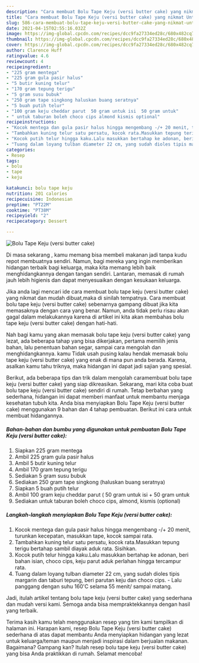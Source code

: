 ```yaml
---
description: "Cara membuat Bolu Tape Keju (versi butter cake) yang nikmat Untuk Jualan"
title: "Cara membuat Bolu Tape Keju (versi butter cake) yang nikmat Untuk Jualan"
slug: 586-cara-membuat-bolu-tape-keju-versi-butter-cake-yang-nikmat-untuk-jualan
date: 2021-04-15T02:55:16.032Z
image: https://img-global.cpcdn.com/recipes/dcc9fa27334ed28c/680x482cq70/bolu-tape-keju-versi-butter-cake-foto-resep-utama.jpg
thumbnail: https://img-global.cpcdn.com/recipes/dcc9fa27334ed28c/680x482cq70/bolu-tape-keju-versi-butter-cake-foto-resep-utama.jpg
cover: https://img-global.cpcdn.com/recipes/dcc9fa27334ed28c/680x482cq70/bolu-tape-keju-versi-butter-cake-foto-resep-utama.jpg
author: Clarence Huff
ratingvalue: 4.6
reviewcount: 4
recipeingredient:
- "225 gram mentega"
- "225 gram gula pasir halus"
- "5 butir kuning telur"
- "170 gram tepung terigu"
- "5 gram susu bubuk"
- "250 gram tape singkong haluskan buang seratnya"
- "5 buah putih telur"
- "100 gram keju cheddar parut  50 gram untuk isi  50 gram untuk"
- " untuk taburan boleh choco cips almond kismis optional"
recipeinstructions:
- "Kocok mentega dan gula pasir halus hingga mengembang -/+ 20 menit, turunkan kecepatan, masukkan tape, kocok sampai rata."
- "Tambahkan kuning telur satu persatu, kocok rata.Masukkan tepung terigu bertahap sambil diayak aduk rata. Sisihkan."
- "Kocok putih telur hingga kaku.Lalu masukkan bertahap ke adonan, beri bahan isian, choco cips, keju parut aduk perlahan hingga tercampur rata."
- "Tuang dalam loyang tulban diameter 22 cm, yang sudah dioles tipis margarin dan taburi tepung, beri parutan keju dan choco cips.  Lalu panggang dengan suhu 160&#39;C selama 55 menit/ sampai matang."
categories:
- Resep
tags:
- bolu
- tape
- keju

katakunci: bolu tape keju 
nutrition: 201 calories
recipecuisine: Indonesian
preptime: "PT22M"
cooktime: "PT38M"
recipeyield: "2"
recipecategory: Dessert

---
```



![Bolu Tape Keju (versi butter cake)](https://img-global.cpcdn.com/recipes/dcc9fa27334ed28c/680x482cq70/bolu-tape-keju-versi-butter-cake-foto-resep-utama.jpg)

Di masa  sekarang , kamu memang bisa membeli makanan jadi tanpa kudu repot membuatnya sendiri. Namun, bagi mereka yang ingin memberikan hidangan terbaik bagi keluarga, maka kita memang lebih baik menghidangkannya dengan tangan sendiri. Lantaran, memasak di rumah jauh lebih higienis dan dapat menyesuaikan dengan kesukaan keluarga.

Jika anda lagi mencari ide cara membuat bolu tape keju (versi butter cake) yang nikmat dan mudah dibuat,maka di sinilah tempatnya. Cara membuat bolu tape keju (versi butter cake)  sebenarnya gampang dibuat jika kita memasaknya dengan cara yang benar. Namun, anda tidak perlu risau akan gagal dalam melakukannya 
karena di artikel ini kita akan membahas bolu tape keju (versi butter cake) dengan hati-hati.  



Nah bagi kamu yang akan memasak bolu tape keju (versi butter cake) yang lezat, ada beberapa tahap yang bisa dikerjakan, pertama memilih jenis bahan, lalu penentuan bahan segar, sampai cara mengolah dan menghidangkannya. kamu Tidak usah pusing kalau hendak memasak bolu tape keju (versi butter cake) yang enak di mana pun anda berada. Karena, asalkan kamu  tahu triknya, maka hidangan ini dapat jadi sajian yang spesial.

Berikut, ada beberapa tips dan trik dalam mengolah caramembuat bolu tape keju (versi butter cake) yang siap dikreasikan. Sekarang, mari kita coba buat bolu tape keju (versi butter cake) sendiri di rumah. Tetap berbahan yang sederhana, hidangan ini dapat memberi manfaat untuk membantu menjaga kesehatan tubuh kita. Anda bisa menyiapkan Bolu Tape Keju (versi butter cake) menggunakan 9 bahan dan 4 tahap pembuatan. Berikut ini cara untuk membuat hidangannya.

<!--inarticleads1-->

##### Bahan-bahan dan bumbu yang digunakan untuk pembuatan Bolu Tape Keju (versi butter cake):

1. Siapkan 225 gram mentega
1. Ambil 225 gram gula pasir halus
1. Ambil 5 butir kuning telur
1. Ambil 170 gram tepung terigu
1. Sediakan 5 gram susu bubuk
1. Sediakan 250 gram tape singkong (haluskan buang seratnya)
1. Siapkan 5 buah putih telur
1. Ambil 100 gram keju cheddar parut ( 50 gram untuk isi + 50 gram untuk
1. Sediakan  untuk taburan boleh choco cips, almond, kismis (optional)




<!--inarticleads2-->

##### Langkah-langkah menyiapkan Bolu Tape Keju (versi butter cake):

1. Kocok mentega dan gula pasir halus hingga mengembang -/+ 20 menit, turunkan kecepatan, masukkan tape, kocok sampai rata.
1. Tambahkan kuning telur satu persatu, kocok rata.Masukkan tepung terigu bertahap sambil diayak aduk rata. Sisihkan.
1. Kocok putih telur hingga kaku.Lalu masukkan bertahap ke adonan, beri bahan isian, choco cips, keju parut aduk perlahan hingga tercampur rata.
1. Tuang dalam loyang tulban diameter 22 cm, yang sudah dioles tipis margarin dan taburi tepung, beri parutan keju dan choco cips.  - Lalu panggang dengan suhu 160&#39;C selama 55 menit/ sampai matang.




Jadi, itulah artikel tentang  bolu tape keju (versi butter cake)  yang sederhana dan mudah versi kami. Semoga anda bisa mempraktekkannya dengan hasil yang terbaik. 

Terima kasih kamu telah menggunakan resep yang tim kami tampilkan di halaman ini. Harapan kami, resep  Bolu Tape Keju (versi butter cake) sederhana di atas dapat membantu Anda menyiapkan hidangan yang lezat untuk keluarga/teman maupun menjadi inspirasi dalam berjualan makanan. Bagaimana? Gampang kan? Itulah resep bolu tape keju (versi butter cake) yang bisa Anda praktikkan di rumah. Selamat mencoba!

